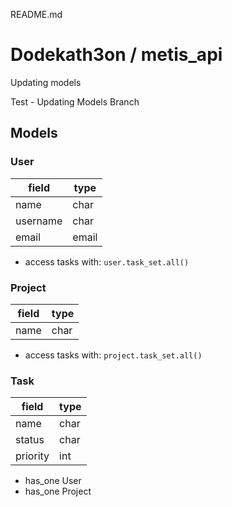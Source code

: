 README.md
# Dodekath3on / metis_api
Updating models

Test - Updating Models Branch

## Models


### User

|  field    | type  |
|-----------|-------|
|  name     | char  |
|  username | char  |
|  email    | email |

- access tasks with: 
`user.task_set.all()`

### Project

|  field    | type |
|-----------|------|
|  name     | char |

- access tasks with: 
`project.task_set.all()`

### Task

|  field    | type |
|-----------|------|
|  name     | char |
|  status   | char |
|  priority | int  |

- has_one User
- has_one Project


